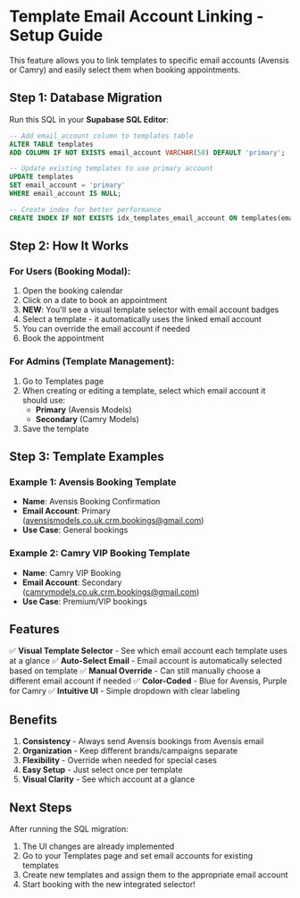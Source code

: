 # Template Email Account Linking - Setup Guide

This feature allows you to link templates to specific email accounts (Avensis or Camry) and easily select them when booking appointments.

## Step 1: Database Migration

Run this SQL in your **Supabase SQL Editor**:

```sql
-- Add email_account column to templates table
ALTER TABLE templates
ADD COLUMN IF NOT EXISTS email_account VARCHAR(50) DEFAULT 'primary';

-- Update existing templates to use primary account
UPDATE templates
SET email_account = 'primary'
WHERE email_account IS NULL;

-- Create index for better performance
CREATE INDEX IF NOT EXISTS idx_templates_email_account ON templates(email_account);
```

## Step 2: How It Works

### For Users (Booking Modal):
1. Open the booking calendar
2. Click on a date to book an appointment
3. **NEW**: You'll see a visual template selector with email account badges
4. Select a template - it automatically uses the linked email account
5. You can override the email account if needed
6. Book the appointment

### For Admins (Template Management):
1. Go to Templates page
2. When creating or editing a template, select which email account it should use:
   - **Primary** (Avensis Models)
   - **Secondary** (Camry Models)
3. Save the template

## Step 3: Template Examples

### Example 1: Avensis Booking Template
- **Name**: Avensis Booking Confirmation
- **Email Account**: Primary (avensismodels.co.uk.crm.bookings@gmail.com)
- **Use Case**: General bookings

### Example 2: Camry VIP Booking Template
- **Name**: Camry VIP Booking
- **Email Account**: Secondary (camrymodels.co.uk.crm.bookings@gmail.com)
- **Use Case**: Premium/VIP bookings

## Features

✅ **Visual Template Selector** - See which email account each template uses at a glance
✅ **Auto-Select Email** - Email account is automatically selected based on template
✅ **Manual Override** - Can still manually choose a different email account if needed
✅ **Color-Coded** - Blue for Avensis, Purple for Camry
✅ **Intuitive UI** - Simple dropdown with clear labeling

## Benefits

1. **Consistency** - Always send Avensis bookings from Avensis email
2. **Organization** - Keep different brands/campaigns separate
3. **Flexibility** - Override when needed for special cases
4. **Easy Setup** - Just select once per template
5. **Visual Clarity** - See which account at a glance

## Next Steps

After running the SQL migration:
1. The UI changes are already implemented
2. Go to your Templates page and set email accounts for existing templates
3. Create new templates and assign them to the appropriate email account
4. Start booking with the new integrated selector!
